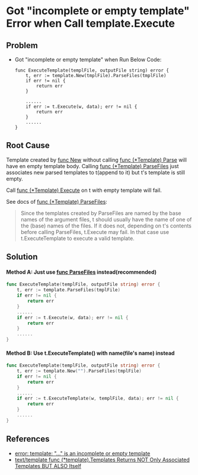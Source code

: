 # Got "incomplete or empty template" Error when Call template.Execute

## Problem
* Got "incomplete or empty template" when Run Below Code:

  ```
  func ExecuteTemplate(templFile, outputFile string) error {
      t, err := template.New(tmplFile).ParseFiles(tmplFile)
      if err != nil {
          return err
      }

      ......
      if err := t.Execute(w, data); err != nil {
          return err
      }
      ......
  }
  ```

## Root Cause
Template created by [func New](https://pkg.go.dev/text/template#New) without calling [func (*Template) Parse](https://pkg.go.dev/text/template#Template.Parse) will have en empty template body.
Calling [func (*Template) ParseFiles](https://pkg.go.dev/text/template#Template.ParseFiles) just associates new parsed templates to t(append to it) but t's template is still empty.

Call [func (*Template) Execute](https://pkg.go.dev/text/template#Template.Execute) on t with empty template will fail. 

See docs of [func (*Template) ParseFiles](https://pkg.go.dev/text/template#Template.ParseFiles):

> Since the templates created by ParseFiles are named by the base names of the argument files, t should usually have the name of one of the (base) names of the files. If it does not, depending on t's contents before calling ParseFiles, t.Execute may fail. In that case use t.ExecuteTemplate to execute a valid template.

## Solution
#### Method A: Just use [func ParseFiles](https://pkg.go.dev/text/template#ParseFiles) instead(recommended)

```go
func ExecuteTemplate(templFile, outputFile string) error {
    t, err := template.ParseFiles(tmplFile)
    if err != nil {
        return err
    }
    ......
    if err := t.Execute(w, data); err != nil {
        return err
    }
    ......
}
```


#### Method B: Use t.ExecuteTemplate() with name(file's name) instead
```go
func ExecuteTemplate(templFile, outputFile string) error {
    t, err := template.New("").ParseFiles(tmplFile)
    if err != nil {
        return err
    }
    ......
    if err := t.ExecuteTemplate(w, templFile, data); err != nil {
        return err
    }
    ......
}
```

## References
* [error: template: "..." is an incomplete or empty template](https://stackoverflow.com/questions/49043292/error-template-is-an-incomplete-or-empty-template)
* [text/template func (*template).Templates Returns NOT Only Associated Templates BUT ALSO Itself](https://github.com/northbright/Notes/blob/master/Golang/template/html-template-templates-returns-not-only-associated-templates-but-also-itself.md)
